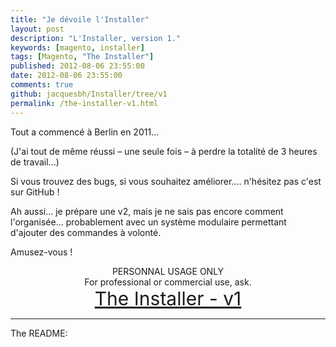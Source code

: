 ```yaml
---
title: "Je dévoile l'Installer"
layout: post
description: "L'Installer, version 1."
keywords: [magento, installer]
tags: [Magento, "The Installer"]
published: 2012-08-06 23:55:00
date: 2012-08-06 23:55:00
comments: true
github: jacquesbh/Installer/tree/v1
permalink: /the-installer-v1.html
---
```


Tout a commencé à Berlin en 2011...

(J'ai tout de même réussi – une seule fois – à perdre la totalité de 3 heures de travail...)

Si vous trouvez des bugs, si vous souhaitez améliorer.... n'hésitez pas c'est sur GitHub !

Ah aussi... je prépare une v2, mais je ne sais pas encore comment l'organisée... probablement avec un système modulaire permettant d'ajouter des commandes à volonté.

Amusez-vous !

<p style="text-align: center;" class="code">
    PERSONNAL USAGE ONLY<br/>
    For professional or commercial use, ask.<br/>
    <a href="https://github.com/jacquesbh/Installer/tree/v1" title="The Installer" style="font-size: 30px;">The Installer - v1</a>
</p>

<!-- more start -->

<hr />

The README:

<script src="http://gist-it.appspot.com/github/jacquesbh/Installer/raw/v1/README.md"></script>

<!-- more end -->

